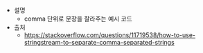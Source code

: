 - 설명
   - comma 단위로 문장을 잘라주는 예시 코드
- 출처
   - https://stackoverflow.com/questions/11719538/how-to-use-stringstream-to-separate-comma-separated-strings

